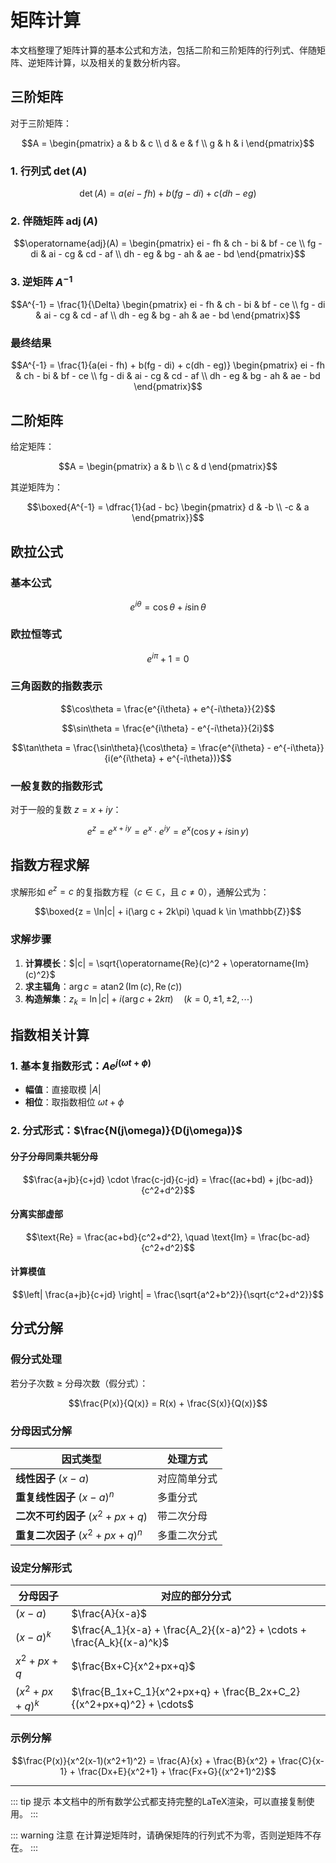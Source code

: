 # 矩阵计算

本文档整理了矩阵计算的基本公式和方法，包括二阶和三阶矩阵的行列式、伴随矩阵、逆矩阵计算，以及相关的复数分析内容。

## 三阶矩阵

对于三阶矩阵：

$$A = \begin{pmatrix} a & b & c \\ d & e & f \\ g & h & i \end{pmatrix}$$

### 1. 行列式 $\det(A)$

$$\det(A) = a(ei - fh) + b(fg - di) + c(dh - eg)$$

### 2. 伴随矩阵 $\operatorname{adj}(A)$

$$\operatorname{adj}(A) = \begin{pmatrix}
ei - fh & ch - bi & bf - ce \\
fg - di & ai - cg & cd - af \\
dh - eg & bg - ah & ae - bd
\end{pmatrix}$$

### 3. 逆矩阵 $A^{-1}$

$$A^{-1} = \frac{1}{\Delta} \begin{pmatrix}
ei - fh & ch - bi & bf - ce \\
fg - di & ai - cg & cd - af \\
dh - eg & bg - ah & ae - bd
\end{pmatrix}$$

### 最终结果

$$A^{-1} = \frac{1}{a(ei - fh) + b(fg - di) + c(dh - eg)} \begin{pmatrix}
ei - fh & ch - bi & bf - ce \\
fg - di & ai - cg & cd - af \\
dh - eg & bg - ah & ae - bd
\end{pmatrix}$$

## 二阶矩阵

给定矩阵：

$$A = \begin{pmatrix} a & b \\ c & d \end{pmatrix}$$

其逆矩阵为：

$$\boxed{A^{-1} = \dfrac{1}{ad - bc} \begin{pmatrix} d & -b \\ -c & a \end{pmatrix}}$$

## 欧拉公式

### 基本公式

$$e^{i\theta} = \cos\theta + i\sin\theta$$

### 欧拉恒等式

$$e^{i\pi} + 1 = 0$$

### 三角函数的指数表示

$$\cos\theta = \frac{e^{i\theta} + e^{-i\theta}}{2}$$

$$\sin\theta = \frac{e^{i\theta} - e^{-i\theta}}{2i}$$

$$\tan\theta = \frac{\sin\theta}{\cos\theta} = \frac{e^{i\theta} - e^{-i\theta}}{i(e^{i\theta} + e^{-i\theta})}$$

### 一般复数的指数形式

对于一般的复数 $z = x + iy$：

$$e^z = e^{x+iy} = e^x \cdot e^{iy} = e^x(\cos y + i\sin y)$$

## 指数方程求解

求解形如 $e^z = c$ 的复指数方程（$c \in \mathbb{C}$，且 $c \neq 0$），通解公式为：

$$\boxed{z = \ln|c| + i(\arg c + 2k\pi) \quad k \in \mathbb{Z}}$$

### 求解步骤

1. **计算模长**：$|c| = \sqrt{\operatorname{Re}(c)^2 + \operatorname{Im}(c)^2}$
2. **求主辐角**：$\arg c = \operatorname{atan2}(\operatorname{Im}(c), \operatorname{Re}(c))$
3. **构造解集**：$z_k = \ln|c| + i(\arg c + 2k\pi) \quad (k = 0, \pm1, \pm2, \cdots)$

## 指数相关计算

### 1. 基本复指数形式：$Ae^{j(\omega t + \phi)}$

- **幅值**：直接取模 $|A|$
- **相位**：取指数相位 $\omega t + \phi$

### 2. 分式形式：$\frac{N(j\omega)}{D(j\omega)}$

#### 分子分母同乘共轭分母

$$\frac{a+jb}{c+jd} \cdot \frac{c-jd}{c-jd} = \frac{(ac+bd) + j(bc-ad)}{c^2+d^2}$$

#### 分离实部虚部

$$\text{Re} = \frac{ac+bd}{c^2+d^2}, \quad \text{Im} = \frac{bc-ad}{c^2+d^2}$$

#### 计算模值

$$\left| \frac{a+jb}{c+jd} \right| = \frac{\sqrt{a^2+b^2}}{\sqrt{c^2+d^2}}$$

## 分式分解

### 假分式处理

若分子次数 ≥ 分母次数（假分式）：

$$\frac{P(x)}{Q(x)} = R(x) + \frac{S(x)}{Q(x)}$$

### 分母因式分解

| 因式类型 | 处理方式 |
|---------|---------|
| **线性因子** $(x-a)$ | 对应简单分式 |
| **重复线性因子** $(x-a)^n$ | 多重分式 |
| **二次不可约因子** $(x^2+px+q)$ | 带二次分母 |
| **重复二次因子** $(x^2+px+q)^n$ | 多重二次分式 |

### 设定分解形式

| 分母因子 | 对应的部分分式 |
|---------|---------------|
| $(x-a)$ | $\frac{A}{x-a}$ |
| $(x-a)^k$ | $\frac{A_1}{x-a} + \frac{A_2}{(x-a)^2} + \cdots + \frac{A_k}{(x-a)^k}$ |
| $x^2+px+q$ | $\frac{Bx+C}{x^2+px+q}$ |
| $(x^2+px+q)^k$ | $\frac{B_1x+C_1}{x^2+px+q} + \frac{B_2x+C_2}{(x^2+px+q)^2} + \cdots$ |

### 示例分解

$$\frac{P(x)}{x^2(x-1)(x^2+1)^2} = \frac{A}{x} + \frac{B}{x^2} + \frac{C}{x-1} + \frac{Dx+E}{x^2+1} + \frac{Fx+G}{(x^2+1)^2}$$

---

::: tip 提示
本文档中的所有数学公式都支持完整的LaTeX渲染，可以直接复制使用。
:::

::: warning 注意
在计算逆矩阵时，请确保矩阵的行列式不为零，否则逆矩阵不存在。
:::
